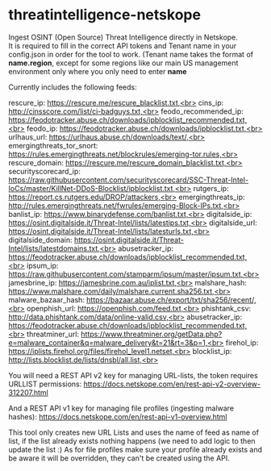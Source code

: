 # threatintelligence-netskope
Ingest OSINT (Open Source) Threat Intelligence directly in Netskope.<br>
It is required to fill in the correct API tokens and Tenant name in your config.json in order for the tool to work.  (Tenant name takes the format of **name.region**, except for some regions like our main US management environment only where you only need to enter **name**

Currently includes the following feeds:

rescure_ip: https://rescure.me/rescure_blacklist.txt,<br>
cins_ip: http://cinsscore.com/list/ci-badguys.txt,<br>
feodo_recommended_ip: https://feodotracker.abuse.ch/downloads/ipblocklist_recommended.txt,<br>
feodo_ip: https://feodotracker.abuse.ch/downloads/ipblocklist.txt,<br>
urlhaus_url: https://urlhaus.abuse.ch/downloads/text/,<br>
emergingthreats_tor_snort: https://rules.emergingthreats.net/blockrules/emerging-tor.rules,<br>
rescure_domain: https://rescure.me/rescure_domain_blacklist.txt,<br>
securityscorecard_ip: https://raw.githubusercontent.com/securityscorecard/SSC-Threat-Intel-IoCs/master/KillNet-DDoS-Blocklist/ipblocklist.txt,<br>
rutgers_ip: https://report.cs.rutgers.edu/DROP/attackers,<br>
emergingthreats_ip: http://rules.emergingthreats.net/fwrules/emerging-Block-IPs.txt,<br>
banlist_ip: https://www.binarydefense.com/banlist.txt,<br>
digitalside_ip: https://osint.digitalside.it/Threat-Intel/lists/latestips.txt,<br>
digitalside_url: https://osint.digitalside.it/Threat-Intel/lists/latesturls.txt,<br>
digitalside_domain: https://osint.digitalside.it/Threat-Intel/lists/latestdomains.txt,<br>
abusetracker_ip: https://feodotracker.abuse.ch/downloads/ipblocklist_recommended.txt,<br>
ipsum_ip: https://raw.githubusercontent.com/stamparm/ipsum/master/ipsum.txt,<br>
jamesbrine_ip: https://jamesbrine.com.au/iplist.txt,<br>
malshare_hash: https://www.malshare.com/daily/malshare.current.sha256.txt,<br>
malware_bazaar_hash: https://bazaar.abuse.ch/export/txt/sha256/recent/,<br>
openphish_url: https://openphish.com/feed.txt,<br>
phishtank_csv: http://data.phishtank.com/data/online-valid.csv,<br>
abusetracker_ip: https://feodotracker.abuse.ch/downloads/ipblocklist_recommended.txt,<br>
threatminer_url: https://www.threatminer.org/getData.php?e=malware_container&q=malware_delivery&t=21&rt=3&p=1,<br>
firehol_ip: https://iplists.firehol.org/files/firehol_level1.netset,<br>
blocklist_ip: http://lists.blocklist.de/lists/dnsbl/all.list,<br>

You will need a REST API v2 key for managing URL-lists, the token requires URLLIST permissions:
https://docs.netskope.com/en/rest-api-v2-overview-312207.html

And a REST API v1 key for managing file profiles (ingesting malware hashes):
https://docs.netskope.com/en/rest-api-v1-overview.html

This tool only creates new URL Lists  and uses the name of feed as name of list, if the list already exists nothing happens (we need to add logic to then update the list :)
As for file profiles make sure your profile already exists and be aware it will be overridden, they can't be created using the API.
